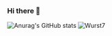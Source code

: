 ### Hi there 👋 

<!--
**buiawpkgew1/buiawpkgew1** is a ✨ _special_ ✨ repository because its `README.md` (this file) appears on your GitHub profile.

Here are some ideas to get you started:

- 🔭 我目前正在学习...
- 🌱 我目前正在学习 ...
- 👯 我正在寻找合作的机会......。
- 🤔 我正在寻找帮助 ...
- 💬 向我询问有关 ...
- 📫 如何联系我：......。
- 😄 人称代词: ...
- ⚡ 有趣的事实: ...
-->
![Anurag's GitHub stats](https://github-readme-stats.vercel.app/api?username=buiawpkgew1&show_icons=true&theme=radical)
![Wurst7](https://socialify-mzymgsg1c-whe.vercel.app/buiawpkgew1/Wurst7/image?description=1&descriptionEditable=Minecraft%20Wurst%20Hacked%20Client%20v7&forks=1&issues=1&language=1&owner=1&pulls=1&stargazers=1&theme=Light)
